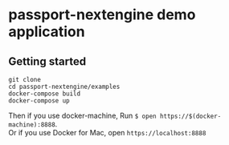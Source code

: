 
# passport-nextengine demo application

## Getting started

```
git clone 
cd passport-nextengine/examples
docker-compose build
docker-compose up
```

Then if you use docker-machine, Run `$ open https://$(docker-machine):8888`.  
Or if you use Docker for Mac, open `https://localhost:8888`
